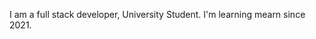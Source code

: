 I am a full stack developer, University Student. I'm learning mearn since 2021.

<!---
hossainmdrobin/hossainmdrobin is a ✨ special ✨ repository because its `README.md` (this file) appears on your GitHub profile.
You can click the Preview link to take a look at your changes.
--->
